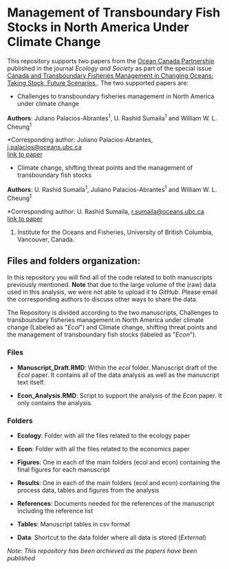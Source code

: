 # Management of Transboundary Fish Stocks in North America Under Climate Change

This repository supports two papers from the [Ocean Canada Partnership](https://oceancanada.org/) published in the journal *Ecology and Society* as part of the special issue [Canada and Transboundary Fisheries Management in Changing Oceans: Taking Stock, Future Scenarios
](https://www.ecologyandsociety.org/issues/view.php?sf=128). The two supported papers are:

- Challenges to transboundary fisheries management in North America under climate change

**Authors**: Juliano Palacios-Abrantes<sup>1</sup>, U. Rashid Sumaila<sup>1</sup> and William W. L. Cheung<sup>1</sup>

*Corresponding author: Juliano Palacios-Abrantes, j.palacios@oceans.ubc.ca  
[link to paper](https://www.ecologyandsociety.org/vol25/iss4/art41/)

- Climate change, shifting threat points and the management of transboundary fish stocks

**Authors**: U. Rashid Sumaila<sup>1</sup>, Juliano Palacios-Abrantes<sup>1</sup> and William W. L. Cheung<sup>1</sup>

*Corresponding author: U. Rashid Sumaila, r.sumaila@oceans.ubc.ca  
[link to paper](https://www.ecologyandsociety.org/vol25/iss4/art40/)

1. Institute for the Oceans and Fisheries, University of British Columbia, Vancouver, Canada.

## Files and folders organization:

In this repository you will find all of the code related to both manuscripts previously mentioned. **Note** that due to the large volume of the (raw) data used in this analysis, we were not able to upload it to *GitHub*. Please email the corresponding authors to discuss other ways to share the data.

The Repository is divided according to the two manuscripts, Challenges to transboundary fisheries management in North America under climate change (Labeled as "*Ecol*") and Climate change, shifting threat points and the management of transboundary fish stocks (labeled as "*Econ*").

### Files

- **Manuscript_Draft.RMD**: Within the *ecol* folder. Manuscript draft of the *Ecol* paper. It contains all of the data analysis as well as the manuscript text itself.

- **Econ_Analysis.RMD**: Script to support the analysis of the *Econ* paper. It only contains the analysis. 

### Folders

- **Ecology**: Folder with all the files related to the ecology paper

- **Econ**: Folder with all the files related to the economics paper

- **Figures**: One in each of the main folders (ecol and econ) containing the final figures for each manuscript

- **Results**: One in each of the main folders (ecol and econ) containing the process data, tables and figures from the analysis

- **References**: Documents needed for the references of the manuscript including the reference list

- **Tables**: Manuscript tables in csv format

- **Data**: Shortcut to the data folder where all data is stored (*External*)

*Note: This repository has been archieved as the papers have been published*
